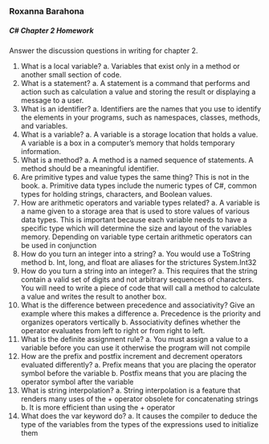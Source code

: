 ### Roxanna Barahona

##### C# Chapter 2 Homework 

Answer the discussion questions in writing for chapter 2.
1.	What is a local variable?
a.	Variables that exist only in a method or another small section of code.
2.	What is a statement?
a.	A statement is a command that performs and action such as calculation a value and storing the result or displaying a message to a user.
3.	What is an identifier?
a.	Identifiers are the names that you use to identify the elements in your programs, such as namespaces, classes, methods, and variables.
4.	What is a variable?
a.	A variable is a storage location that holds a value. A variable is a box in a computer’s memory that holds temporary information.
5.	What is a method?
a.	A method is a named sequence of statements. A method should be a meaningful identifier.
6.	Are primitive types and value types the same thing? This is not in the book.
a.	Primitive data types include the numeric types of C#, common types for holding strings, characters, and Boolean values.
7.	How are arithmetic operators and variable types related?
a.	A variable is a name given to a storage area that is used to store values of various data types. This is important because each variable needs to have a specific type which will determine the size and layout of the variables memory. Depending on variable type certain arithmetic operators can be used in conjunction
8.	How do you turn an integer into a string?
a.	You would use a ToString method
b.	Int, long, and float are aliases for the strictures System.Int32
9.	How do you turn a string into an integer?
a.	This requires that the string contain a valid set of digits and not arbitrary sequences of characters. You will need to write a piece of code that will call a method to calculate a value and writes the result to another box.
10.	What is the difference between precedence and associativity? Give an example where this makes a difference
a.	Precedence is the priority and organizes operators vertically
b.	Associativity defines whether the operator evaluates from left to right or from right to left.
11.	What is the definite assignment rule?
a.	You must assign a value to a variable before you can use it otherwise the program will not compile
12.	How are the prefix and postfix increment and decrement operators evaluated differently?
a.	Prefix means that you are placing the operator symbol before the variable
b.	Postfix means that you are placing the operator symbol after the variable
13.	What is string interpolation?
a.	String interpolation is a feature that renders many uses of the + operator obsolete for concatenating strings
b.	It is more efficient than using the + operator
14.	What does the var keyword do?
a.	It causes the compiler to deduce the type of the variables from the types of the expressions used to initialize them
